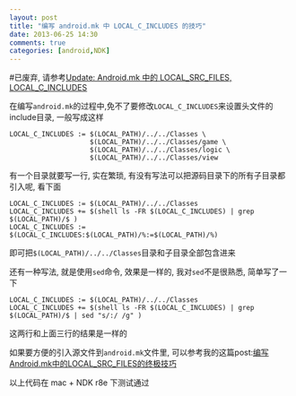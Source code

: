 ```yaml
---
layout: post
title: "编写 android.mk 中 LOCAL_C_INCLUDES 的技巧"
date: 2013-06-25 14:30
comments: true
categories: [android,NDK]
---
```





#已废弃, 请参考[Update: Android.mk 中的 LOCAL_SRC_FILES, LOCAL_C_INCLUDES](/blog/2013/10/12/update-android-dot-mk-with-local-src-files-and-local-c-includes/)
  
  
  
  
  
在编写`android.mk`的过程中,免不了要修改`LOCAL_C_INCLUDES`来设置头文件的include目录, 一般写成这样

	LOCAL_C_INCLUDES := $(LOCAL_PATH)/../../Classes \
	 					$(LOCAL_PATH)/../../Classes/game \
	 					$(LOCAL_PATH)/../../Classes/logic \
	 					$(LOCAL_PATH)/../../Classes/view					
有一个目录就要写一行, 实在繁琐, 有没有写法可以把源码目录下的所有子目录都引入呢, 看下面

	LOCAL_C_INCLUDES := $(LOCAL_PATH)/../../Classes
	LOCAL_C_INCLUDES += $(shell ls -FR $(LOCAL_C_INCLUDES) | grep $(LOCAL_PATH)/$ )
	LOCAL_C_INCLUDES := $(LOCAL_C_INCLUDES:$(LOCAL_PATH)/%:=$(LOCAL_PATH)/%)
即可把`$(LOCAL_PATH)/../../Classes`目录和子目录全部包含进来

还有一种写法, 就是使用`sed`命令, 效果是一样的, 我对`sed`不是很熟悉, 简单写了一下

	LOCAL_C_INCLUDES := $(LOCAL_PATH)/../../Classes	
	LOCAL_C_INCLUDES += $(shell ls -FR $(LOCAL_C_INCLUDES) | grep $(LOCAL_PATH)/$ | sed "s/:/ /g" )

这两行和上面三行的结果是一样的

如果要方便的引入源文件到`android.mk`文件里, 可以参考我的这篇post:[编写Android.mk中的LOCAL_SRC_FILES的终极技巧](/blog/2013/05/20/write-local-src-files-in-android-dot-mk-ultimate-skills/)

以上代码在 mac + NDK r8e 下测试通过
